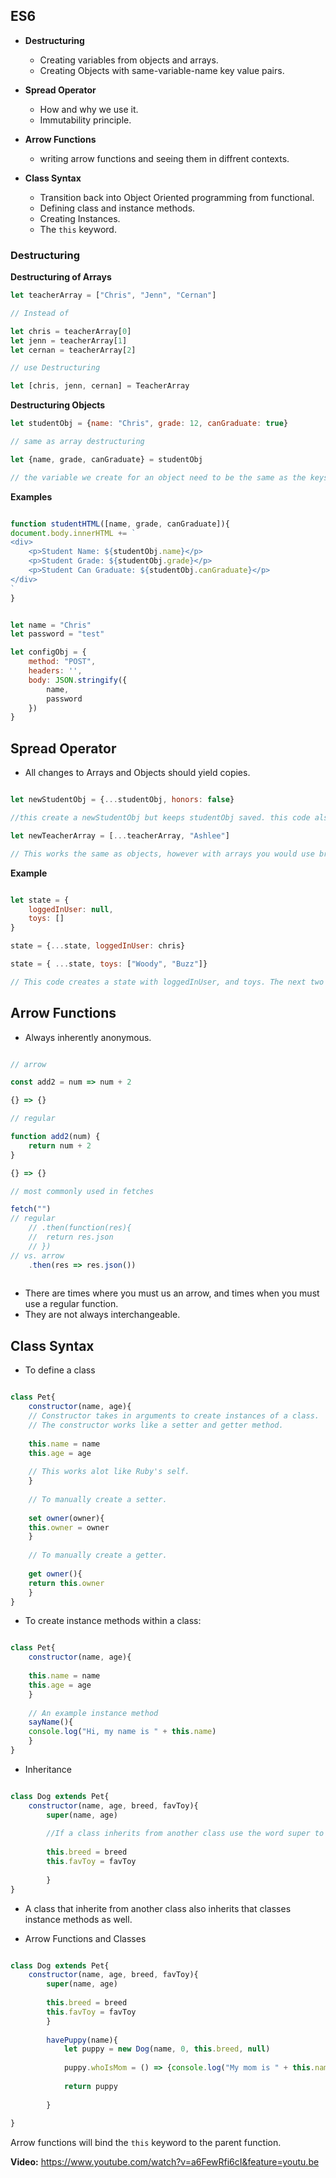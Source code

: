 ## ES6

* **Destructuring**
	* Creating variables from objects and arrays.
	* Creating Objects with same-variable-name key value pairs.

* **Spread Operator**
	* How and why we use it.
	* Immutability principle.
	
* **Arrow Functions**
	* writing arrow functions and seeing them in diffrent contexts.
	
* **Class Syntax**
	* Transition back into Object Oriented programming from functional.
	* Defining class and instance methods.
	* Creating Instances.
	* The `this` keyword.
	
### Destructuring

**Destructuring of Arrays**

```javascript
let teacherArray = ["Chris", "Jenn", "Cernan"]

// Instead of 

let chris = teacherArray[0]
let jenn = teacherArray[1]
let cernan = teacherArray[2]

// use Destructuring

let [chris, jenn, cernan] = TeacherArray

```

**Destructuring Objects**

```javascript
let studentObj = {name: "Chris", grade: 12, canGraduate: true}

// same as array destructuring

let {name, grade, canGraduate} = studentObj

// the variable we create for an object need to be the same as the keys.

```

**Examples**

```javascript

function studentHTML([name, grade, canGraduate]){
document.body.innerHTML += `
<div>
	<p>Student Name: ${studentObj.name}</p>
	<p>Student Grade: ${studentObj.grade}</p>
	<p>Student Can Graduate: ${studentObj.canGraduate}</p>
</div>
`
}

```

```javascript

let name = "Chris"
let password = "test"

let configObj = {
	method: "POST",
	headers: '',
	body: JSON.stringify({
		name,
		password
	})
}

```

## Spread Operator

* All changes to Arrays and Objects should yield copies.


```javascript

let newStudentObj = {...studentObj, honors: false}

//this create a newStudentObj but keeps studentObj saved. this code also adds a new key HONORS with a value of false.

let newTeacherArray = [...teacherArray, "Ashlee"]

// This works the same as objects, however with arrays you would use brackets.

```

**Example**

```javascript

let state = {
	loggedInUser: null,
	toys: []
}

state = {...state, loggedInUser: chris}

state = { ...state, toys: ["Woody", "Buzz"]}

// This code creates a state with loggedInUser, and toys. The next two lines creates a state with these atrributes and adds in chris as the value for loggedInUser and also adds a few toys to the toys array.

```

## Arrow Functions

* Always inherently anonymous.

```javascript

// arrow

const add2 = num => num + 2

{} => {}

// regular

function add2(num) {
	return num + 2
}

{} => {}

// most commonly used in fetches

fetch("")
// regular
	// .then(function(res){
	//	return res.json
	// })
// vs. arrow	
	.then(res => res.json())
	
```

* There are times where you must us an arrow, and times when you must use a regular function.
* They are not always interchangeable.

## Class Syntax

* To define a class

```javascript

class Pet{
	constructor(name, age){
	// Constructor takes in arguments to create instances of a class.
	// The constructor works like a setter and getter method.
	
	this.name = name
	this.age = age
	
	// This works alot like Ruby's self.
	}
	
	// To manually create a setter.
	
	set owner(owner){
	this.owner = owner
	}
	
	// To manually create a getter.
	
	get owner(){
	return this.owner
	}
}

```


* To create instance methods within a class:

```javascript

class Pet{
	constructor(name, age){
	
	this.name = name
	this.age = age
	}
	
	// An example instance method
	sayName(){
	console.log("Hi, my name is " + this.name)
	}
}

```

* Inheritance

```javascript

class Dog extends Pet{
	constructor(name, age, breed, favToy){
		super(name, age)
		
		//If a class inherits from another class use the word super to pass in the variable from the inherited class.
		
		this.breed = breed
		this.favToy = favToy
		
		}
}

```

* A class that inherite from another class also inherits that classes instance methods as well.

* Arrow Functions and Classes

```javascript

class Dog extends Pet{
	constructor(name, age, breed, favToy){
		super(name, age)
		
		this.breed = breed
		this.favToy = favToy
		}
		
		havePuppy(name){
			let puppy = new Dog(name, 0, this.breed, null)
			
			puppy.whoIsMom = () => {console.log("My mom is " + this.name)}
			
			return puppy
			
		}
		
}

```

Arrow functions will bind the `this` keyword to the parent function.

**Video:** https://www.youtube.com/watch?v=a6FewRfi6cI&feature=youtu.be